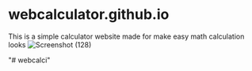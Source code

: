 # webcalculator.github.io
This is a simple calculator website made for make easy math calculation
looks 
![Screenshot (128)](https://user-images.githubusercontent.com/91817009/185698433-8a2183aa-5d97-46bf-bd66-12377946159b.png)

"# webcalci" 
